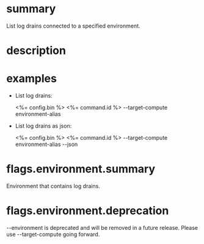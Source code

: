 # summary

List log drains connected to a specified environment.

# description

# examples

- List log drains:

  <%= config.bin %> <%= command.id %> --target-compute environment-alias

- List log drains as json:

  <%= config.bin %> <%= command.id %> --target-compute environment-alias --json

# flags.environment.summary

Environment that contains log drains.

# flags.environment.deprecation

--environment is deprecated and will be removed in a future release. Please use --target-compute going forward.
